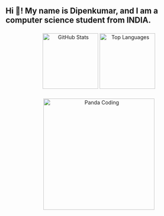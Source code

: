 <h2 align="left">Hi 👋! My name is Dipenkumar, and I am a computer science student from INDIA.</h2>

###

<div align="center">
  <img src="https://github-readme-stats-git-masterrstaa.vercel.app/api?username=dipenpadhiyar&hide_title=false&hide_rank=false&show_icons=true&include_all_commits=true&count_private=true&disable_animations=false&theme=dracula&locale=en&hide_border=false&cache_seconds=1800" height="150" alt="GitHub Stats" />
  <img src="https://github-readme-stats-git-masterrstaa.vercel.app/api/top-langs?username=dipenpadhiyar&locale=en&hide_title=false&layout=compact&card_width=320&langs_count=5&theme=dracula&hide_border=false&cache_seconds=1800" height="150" alt="Top Languages" />
</div>

###

<div align="center">
  <img height="300" src="https://media.giphy.com/media/mql4KQroAI2T6/giphy.gif" alt="Panda Coding" />
</div>

###

<br clear="both">
